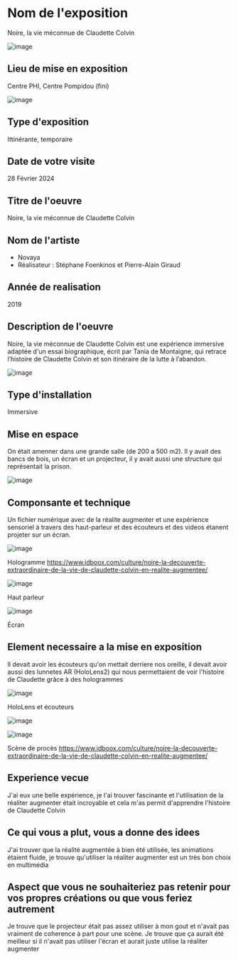 # Nom de l'exposition
Noire, la vie méconnue de Claudette Colvin

![image](image/description.jpg)


## Lieu de mise en exposition 
Centre PHI, Centre Pompidou (fini)

![image](image/Entrer.jpg)


## Type d'exposition
Ittinérante, temporaire

## Date de votre visite
28 Février 2024

## Titre de l'oeuvre
Noire, la vie méconnue de Claudette Colvin

## Nom de l'artiste
- Novaya
- Réalisateur : Stéphane Foenkinos et Pierre-Alain Giraud

## Année de realisation
2019

## Description de l'oeuvre
Noire, la vie méconnue de Claudette Colvin est une expérience immersive adaptée d'un essai biographique, écrit par Tania de Montaigne, qui retrace l’histoire de Claudette Colvin et son itinéraire de la lutte à l’abandon. 


![image](image/synopsis.jpg)


## Type d'installation
Immersive


## Mise en espace
On était amenner dans une grande salle (de 200 a 500 m2). Il y avait des bancs de bois, un écran et un projecteur, il y avait aussi une structure qui représentait la prison.


![image](image/salle.jpg)



## Componsante et technique
Un fichier numérique avec de la réalite augmenter et une expérience sensoriel à travers des haut-parleur et des écouteurs et des videos étanent projeter sur un écran.


![image](image/hologramme.webp)


Hologramme <https://www.idboox.com/culture/noire-la-decouverte-extraordinaire-de-la-vie-de-claudette-colvin-en-realite-augmentee/>



![image](image/haut_parleur.jpg)



Haut parleur


![image](image/scene_2.jpg)


Écran




## Element necessaire a la mise en exposition 
Il devait avoir les écouteurs qu'on mettait derriere nos oreille, il devait avoir aussi des lunnetes AR (HoloLens2) qui nous permettaient de voir l'histoire de Claudette grâce à des hologrammes


![image](image/HoloLens2.jpg)


HoloLens et écouteurs



![image](image/Scènebus.png)




![image](image/hologramme_3.webp)


Scène de procès <https://www.idboox.com/culture/noire-la-decouverte-extraordinaire-de-la-vie-de-claudette-colvin-en-realite-augmentee/>



## Experience vecue
J'ai eux une belle expérience, je l'ai trouver fascinante et l'utilisation de la réaliter augmenter était incroyable et cela m'as permit d'apprendre l'histoire de Claudette Colvin

## Ce qui vous a plut, vous a donne des idees
J'ai trouver que la réalité augmentée à bien été utilisée, les animations étaient fluide, je trouve qu'utiliser la réaliter augmenter est un très bon choix en multimédia


## Aspect que vous ne souhaiteriez pas retenir pour vos propres créations ou que vous feriez autrement
Je trouve que le projecteur était pas assez utiliser à mon gout et n'avait pas vraiment de coherence à part pour une scène. Je trouve que ça aurait été meilleur si il n'avait pas utiliser l'écran et aurait juste utilise la réaliter augmenter
